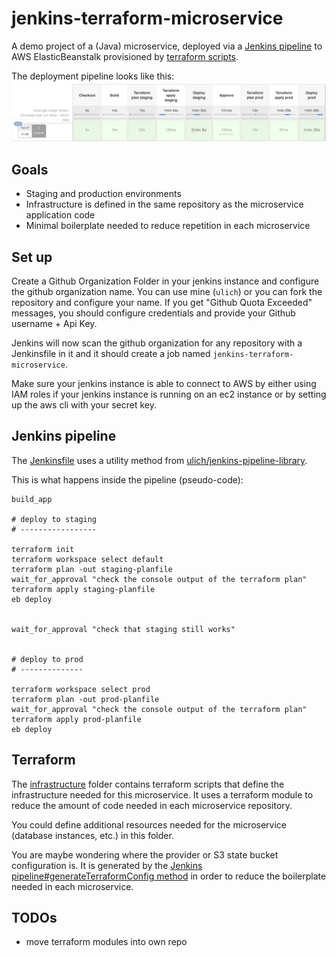 # jenkins-terraform-microservice

A demo project of a (Java) microservice, deployed via a [Jenkins pipeline](./Jenkinsfile) to AWS ElasticBeanstalk provisioned by [terraform scripts](./infrastructure).

The deployment pipeline looks like this:
![Pipeline](./docs/pipeline.png)


## Goals

* Staging and production environments
* Infrastructure is defined in the same repository as the microservice application code
* Minimal boilerplate needed to reduce repetition in each microservice


## Set up

Create a Github Organization Folder in your jenkins instance and configure the github organization name.
You can use mine (`ulich`) or you can fork the repository and configure your name. If you get "Github Quota Exceeded"
messages, you should configure credentials and provide your Github username + Api Key.

Jenkins will now scan the github organization for any repository with a Jenkinsfile in it and
it should create a job named `jenkins-terraform-microservice`.

Make sure your jenkins instance is able to connect to AWS by either using IAM roles if your jenkins instance
is running on an ec2 instance or by setting up the aws cli with your secret key.


## Jenkins pipeline

The [Jenkinsfile](./Jenkinsfile) uses a utility method from [ulich/jenkins-pipeline-library](https://github.com/ulich/jenkins-pipeline-library/blob/master/vars/microservice.groovy).

This is what happens inside the pipeline (pseudo-code):
```
build_app

# deploy to staging
# -----------------

terraform init
terraform workspace select default
terraform plan -out staging-planfile
wait_for_approval "check the console output of the terraform plan"
terraform apply staging-planfile
eb deploy


wait_for_approval "check that staging still works"


# deploy to prod
# --------------

terraform workspace select prod
terraform plan -out prod-planfile
wait_for_approval "check the console output of the terraform plan"
terraform apply prod-planfile
eb deploy
```


## Terraform

The [infrastructure](./infrastructure) folder contains terraform scripts that
define the infrastructure needed for this microservice. It uses a terraform module
to reduce the amount of code needed in each microservice repository.

You could define additional resources needed for the microservice (database instances, etc.)
in this folder.

You are maybe wondering where the provider or S3 state bucket configuration is. It is generated
by the [Jenkins pipeline#generateTerraformConfig method](https://github.com/ulich/jenkins-pipeline-library/blob/master/vars/microservice.groovy#L62)
in order to reduce the boilerplate needed in each microservice.


## TODOs

* move terraform modules into own repo